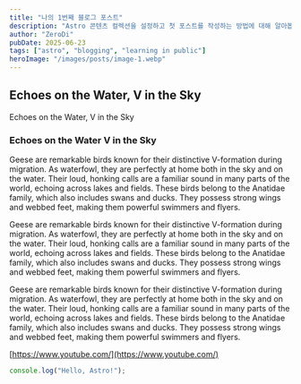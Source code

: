 ```yaml
---
title: "나의 1번째 블로그 포스트"
description: "Astro 콘텐츠 컬렉션을 설정하고 첫 포스트를 작성하는 방법에 대해 알아봅니다."
author: "ZeroDi"
pubDate: 2025-06-23
tags: ["astro", "blogging", "learning in public"]
heroImage: "/images/posts/image-1.webp"
---
```


## Echoes on the Water, V in the Sky

Echoes on the Water, V in the Sky

### Echoes on the Water V in the Sky

Geese are remarkable birds known for their distinctive V-formation during migration. As waterfowl, they are perfectly at home both in the sky and on the water. Their loud, honking calls are a familiar sound in many parts of the world, echoing across lakes and fields. These birds belong to the Anatidae family, which also includes swans and ducks. They possess strong wings and webbed feet, making them powerful swimmers and flyers.

Geese are remarkable birds known for their distinctive V-formation during migration. As waterfowl, they are perfectly at home both in the sky and on the water. Their loud, honking calls are a familiar sound in many parts of the world, echoing across lakes and fields. These birds belong to the Anatidae family, which also includes swans and ducks. They possess strong wings and webbed feet, making them powerful swimmers and flyers.

Geese are remarkable birds known for their distinctive V-formation during migration. As waterfowl, they are perfectly at home both in the sky and on the water. Their loud, honking calls are a familiar sound in many parts of the world, echoing across lakes and fields. These birds belong to the Anatidae family, which also includes swans and ducks. They possess strong wings and webbed feet, making them powerful swimmers and flyers.

[https://www.youtube.com/](https://www.youtube.com/)

```javascript
console.log("Hello, Astro!");
```
